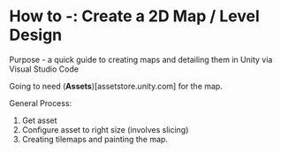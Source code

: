 # How to -: Create a 2D Map / Level Design

Purpose - a quick guide to creating maps and detailing them in Unity via Visual Studio Code


Going to need (__Assets__)[assetstore.unity.com] for the map. <br> 

General Process: 
1. Get asset
2. Configure asset to right size (involves slicing)
3. Creating tilemaps and painting the map. 

<br> 

